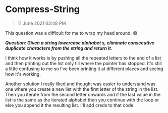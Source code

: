 # Compress-String

>11 June 2021 03:48 PM

This question was a difficult for me to wrap my head around. 😅

***Question: Given a string lowercase alphabet s, eliminate consecutive duplicate characters from the string and return it.***

I think how it works is by pushing all the repeated letters to the end of a list and then printing out the list only till where the pointer has stopped. It's still a little confusing to me so I've been printing it at different places and seeing how it's working. 

Another solution I really liked and thought was easier to understand was one where you create a new list with the first letter of the string in the list. Then you iterate from the second letter onwards and if the last value in the list is the same as the iterated alphabet then you continue with the loop or else you append it the resulting list. I'll add creds to that code.
